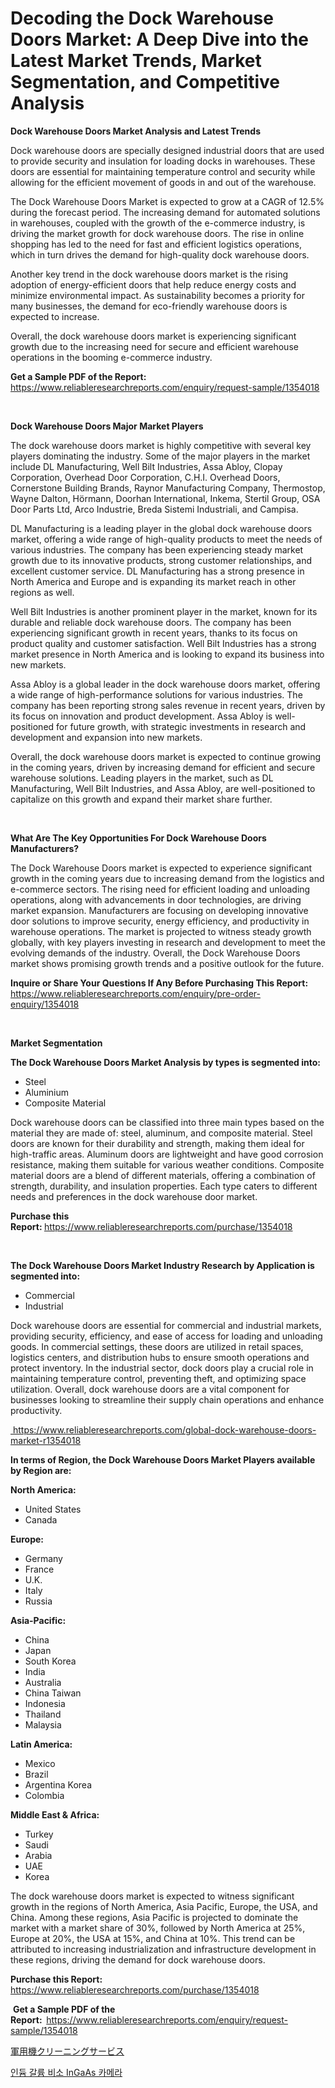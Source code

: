 <p><h1>Decoding the Dock Warehouse Doors Market: A Deep Dive into the Latest Market Trends, Market Segmentation, and Competitive Analysis</h1></p><p><strong>Dock Warehouse Doors Market Analysis and Latest Trends</strong></p>
<p><p>Dock warehouse doors are specially designed industrial doors that are used to provide security and insulation for loading docks in warehouses. These doors are essential for maintaining temperature control and security while allowing for the efficient movement of goods in and out of the warehouse.</p><p>The Dock Warehouse Doors Market is expected to grow at a CAGR of 12.5% during the forecast period. The increasing demand for automated solutions in warehouses, coupled with the growth of the e-commerce industry, is driving the market growth for dock warehouse doors. The rise in online shopping has led to the need for fast and efficient logistics operations, which in turn drives the demand for high-quality dock warehouse doors.</p><p>Another key trend in the dock warehouse doors market is the rising adoption of energy-efficient doors that help reduce energy costs and minimize environmental impact. As sustainability becomes a priority for many businesses, the demand for eco-friendly warehouse doors is expected to increase.</p><p>Overall, the dock warehouse doors market is experiencing significant growth due to the increasing need for secure and efficient warehouse operations in the booming e-commerce industry.</p></p>
<p><strong>Get a Sample PDF of the Report:&nbsp;</strong> <a href="https://www.reliableresearchreports.com/enquiry/request-sample/1354018">https://www.reliableresearchreports.com/enquiry/request-sample/1354018</a></p>
<p>&nbsp;</p>
<p><strong>Dock Warehouse Doors Major Market Players</strong></p>
<p><p>The dock warehouse doors market is highly competitive with several key players dominating the industry. Some of the major players in the market include DL Manufacturing, Well Bilt Industries, Assa Abloy, Clopay Corporation, Overhead Door Corporation, C.H.I. Overhead Doors, Cornerstone Building Brands, Raynor Manufacturing Company, Thermostop, Wayne Dalton, Hörmann, Doorhan International, Inkema, Stertil Group, OSA Door Parts Ltd, Arco Industrie, Breda Sistemi Industriali, and Campisa.</p><p>DL Manufacturing is a leading player in the global dock warehouse doors market, offering a wide range of high-quality products to meet the needs of various industries. The company has been experiencing steady market growth due to its innovative products, strong customer relationships, and excellent customer service. DL Manufacturing has a strong presence in North America and Europe and is expanding its market reach in other regions as well.</p><p>Well Bilt Industries is another prominent player in the market, known for its durable and reliable dock warehouse doors. The company has been experiencing significant growth in recent years, thanks to its focus on product quality and customer satisfaction. Well Bilt Industries has a strong market presence in North America and is looking to expand its business into new markets.</p><p>Assa Abloy is a global leader in the dock warehouse doors market, offering a wide range of high-performance solutions for various industries. The company has been reporting strong sales revenue in recent years, driven by its focus on innovation and product development. Assa Abloy is well-positioned for future growth, with strategic investments in research and development and expansion into new markets.</p><p>Overall, the dock warehouse doors market is expected to continue growing in the coming years, driven by increasing demand for efficient and secure warehouse solutions. Leading players in the market, such as DL Manufacturing, Well Bilt Industries, and Assa Abloy, are well-positioned to capitalize on this growth and expand their market share further.</p></p>
<p>&nbsp;</p>
<p><strong>What Are The Key Opportunities For Dock Warehouse Doors Manufacturers?</strong></p>
<p><p>The Dock Warehouse Doors market is expected to experience significant growth in the coming years due to increasing demand from the logistics and e-commerce sectors. The rising need for efficient loading and unloading operations, along with advancements in door technologies, are driving market expansion. Manufacturers are focusing on developing innovative door solutions to improve security, energy efficiency, and productivity in warehouse operations. The market is projected to witness steady growth globally, with key players investing in research and development to meet the evolving demands of the industry. Overall, the Dock Warehouse Doors market shows promising growth trends and a positive outlook for the future.</p></p>
<p><strong>Inquire or Share Your Questions If Any Before Purchasing This Report:</strong> <a href="https://www.reliableresearchreports.com/enquiry/pre-order-enquiry/1354018">https://www.reliableresearchreports.com/enquiry/pre-order-enquiry/1354018</a></p>
<p>&nbsp;</p>
<p><strong>Market Segmentation</strong></p>
<p><strong>The Dock Warehouse Doors Market Analysis by types is segmented into:</strong></p>
<p><ul><li>Steel</li><li>Aluminium</li><li>Composite Material</li></ul></p>
<p><p>Dock warehouse doors can be classified into three main types based on the material they are made of: steel, aluminum, and composite material. Steel doors are known for their durability and strength, making them ideal for high-traffic areas. Aluminum doors are lightweight and have good corrosion resistance, making them suitable for various weather conditions. Composite material doors are a blend of different materials, offering a combination of strength, durability, and insulation properties. Each type caters to different needs and preferences in the dock warehouse door market.</p></p>
<p><strong>Purchase this Report:&nbsp;</strong><a href="https://www.reliableresearchreports.com/purchase/1354018">https://www.reliableresearchreports.com/purchase/1354018</a></p>
<p>&nbsp;</p>
<p><strong>The Dock Warehouse Doors Market Industry Research by Application is segmented into:</strong></p>
<p><ul><li>Commercial</li><li>Industrial</li></ul></p>
<p><p>Dock warehouse doors are essential for commercial and industrial markets, providing security, efficiency, and ease of access for loading and unloading goods. In commercial settings, these doors are utilized in retail spaces, logistics centers, and distribution hubs to ensure smooth operations and protect inventory. In the industrial sector, dock doors play a crucial role in maintaining temperature control, preventing theft, and optimizing space utilization. Overall, dock warehouse doors are a vital component for businesses looking to streamline their supply chain operations and enhance productivity.</p></p>
<p><a href="https://www.reliableresearchreports.com/global-dock-warehouse-doors-market-r1354018">&nbsp;https://www.reliableresearchreports.com/global-dock-warehouse-doors-market-r1354018</a></p>
<p><strong>In terms of Region, the Dock Warehouse Doors Market Players available by Region are:</strong></p>
<p>
    <p> <strong> North America: </strong>
        <ul>
            <li>United States</li>
            <li>Canada</li>
        </ul>
        </p> 
    <p> <strong> Europe: </strong>
        <ul>
            <li>Germany</li>
            <li>France</li>
            <li>U.K.</li>
            <li>Italy</li>
            <li>Russia</li>
        </ul>
        </p> 
    <p> <strong> Asia-Pacific: </strong>
        <ul>
            <li>China</li>
            <li>Japan</li>
            <li>South Korea</li>
            <li>India</li>
            <li>Australia</li>
            <li>China Taiwan</li>
            <li>Indonesia</li>
            <li>Thailand</li>
            <li>Malaysia</li>
        </ul>
        </p> 
    <p> <strong> Latin America: </strong>
        <ul>
            <li>Mexico</li>
            <li>Brazil</li>
            <li>Argentina Korea</li>
            <li>Colombia</li>
        </ul>
        </p> 
    <p> <strong> Middle East & Africa: </strong>
        <ul>
            <li>Turkey</li>
            <li>Saudi</li>
            <li>Arabia</li>
            <li>UAE</li>
            <li>Korea</li>
        </ul>
    </p>
    </p>
<p><p>The dock warehouse doors market is expected to witness significant growth in the regions of North America, Asia Pacific, Europe, the USA, and China. Among these regions, Asia Pacific is projected to dominate the market with a market share of 30%, followed by North America at 25%, Europe at 20%, the USA at 15%, and China at 10%. This trend can be attributed to increasing industrialization and infrastructure development in these regions, driving the demand for dock warehouse doors.</p></p>
<p><strong>Purchase this Report: </strong><a href="https://www.reliableresearchreports.com/purchase/1354018">https://www.reliableresearchreports.com/purchase/1354018</a></p>
<p>&nbsp;<strong>Get a Sample PDF of the Report:&nbsp;&nbsp;</strong><a href="https://www.reliableresearchreports.com/enquiry/request-sample/1354018">https://www.reliableresearchreports.com/enquiry/request-sample/1354018</a></p>
<p><strong></strong></p>
<p><p><a href="https://github.com/WhitneyMurphy1982/Market-Research-Report-List-1/blob/main/1858112164553.md">軍用機クリーニングサービス</a></p><p><a href="https://github.com/nuekbpymrrz5/Market-Research-Report-List-2/blob/main/2818586177519.md">인듐 갈륨 비소 InGaAs 카메라</a></p></p>